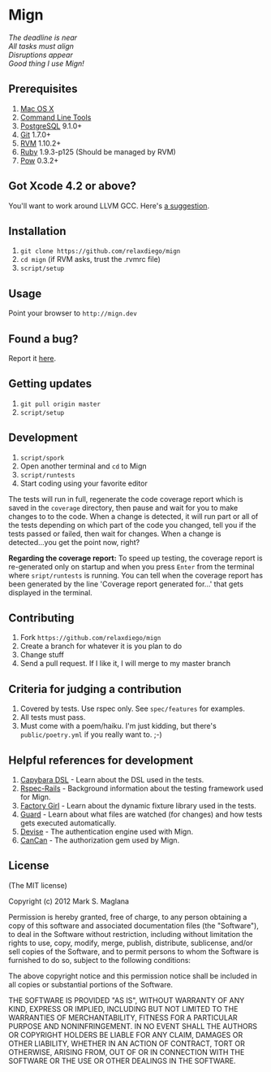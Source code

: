 Mign
====
*The deadline is near<br/>
All tasks must align<br/>
Disruptions appear<br/>
Good thing I use Mign!*

Prerequisites
-------------
1. [Mac OS X](http://www.apple.com)
2. [Command Line Tools](https://developer.apple.com/downloads/index.action)
3. [PostgreSQL](www.postgresql.org/) 9.1.0+
4. [Git](http://git-scm.com) 1.7.0+
5. [RVM](http://beginrescueend.com/) 1.10.2+
6. [Ruby](ruby-lang.org/) 1.9.3-p125 (Should be managed by RVM)
7. [Pow](http://pow.cx/) 0.3.2+

Got Xcode 4.2 or above?
-----------------------
You'll want to work around LLVM GCC. Here's [a suggestion](http://www.relaxdiego.com/2012/02/using-gcc-when-xcode-43-is-installed.html).

Installation
------------
1. `git clone https://github.com/relaxdiego/mign`
2. `cd mign` (if RVM asks, trust the .rvmrc file)
3. `script/setup`

Usage
-----
Point your browser to `http://mign.dev`

Found a bug?
------------
Report it [here](https://github.com/relaxdiego/mign/issues).

Getting updates
------------
1. `git pull origin master`
2. `script/setup`

Development
-----------
1. `script/spork`
3. Open another terminal and `cd` to Mign
4. `script/runtests`
5. Start coding using your favorite editor

The tests will run in full, regenerate the code coverage report which is saved in the `coverage` directory, then pause and wait for you to make changes to to the code. When a change is detected, it will run part or all of the tests depending on which part of the code you changed, tell you if the tests passed or failed, then wait for changes. When a change is detected...you get the point now, right?

**Regarding the coverage report:** To speed up testing, the coverage report is re-generated only on startup and when you press `Enter` from the terminal where `sript/runtests` is running. You can tell when the coverage report has been generated by the line 'Coverage report generated for...' that gets displayed in the terminal.

Contributing
------------
1. Fork `https://github.com/relaxdiego/mign`
2. Create a branch for whatever it is you plan to do
3. Change stuff
4. Send a pull request. If I like it, I will merge to my master branch

Criteria for judging a contribution
-----------------------------------
1. Covered by tests. Use rspec only. See `spec/features` for examples.
2. All tests must pass.
3. Must come with a poem/haiku. I'm just kidding, but there's `public/poetry.yml` if you really want to. ;-)

Helpful references for development
----------------------------------
1. [Capybara DSL](http://rubydoc.info/github/jnicklas/capybara/master) - Learn about the DSL used in the tests.
2. [Rspec-Rails](http://rubydoc.info/gems/rspec-rails/frames) - Background information about the testing framework used for Mign.
3. [Factory Girl](https://github.com/thoughtbot/factory_girl/blob/master/GETTING_STARTED.md) - Learn about the dynamic fixture library used in the tests.
4. [Guard](https://github.com/guard/guard) - Learn about what files are watched (for changes) and how tests gets executed automatically.
5. [Devise](https://github.com/plataformatec/devise) - The authentication engine used with Mign.
6. [CanCan](https://github.com/ryanb/cancan) - The authorization gem used by Mign.

License
-------
(The MIT license)

Copyright (c) 2012 Mark S. Maglana

Permission is hereby granted, free of charge, to any person obtaining a copy of this software and associated documentation files (the "Software"), to deal in the Software without restriction, including without limitation the rights to use, copy, modify, merge, publish, distribute, sublicense, and/or sell copies of the Software, and to permit persons to whom the Software is furnished to do so, subject to the following conditions:

The above copyright notice and this permission notice shall be included in all copies or substantial portions of the Software.

THE SOFTWARE IS PROVIDED "AS IS", WITHOUT WARRANTY OF ANY KIND, EXPRESS OR IMPLIED, INCLUDING BUT NOT LIMITED TO THE WARRANTIES OF MERCHANTABILITY, FITNESS FOR A PARTICULAR PURPOSE AND NONINFRINGEMENT. IN NO EVENT SHALL THE AUTHORS OR COPYRIGHT HOLDERS BE LIABLE FOR ANY CLAIM, DAMAGES OR OTHER LIABILITY, WHETHER IN AN ACTION OF CONTRACT, TORT OR OTHERWISE, ARISING FROM, OUT OF OR IN CONNECTION WITH THE SOFTWARE OR THE USE OR OTHER DEALINGS IN THE SOFTWARE.